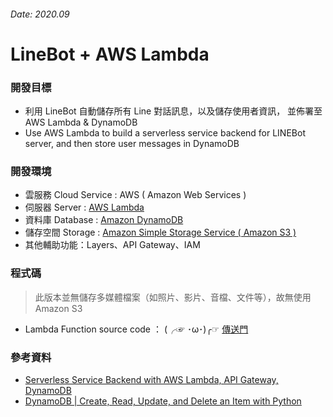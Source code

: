 ###### Date: 2020.09

# LineBot + AWS Lambda
### 開發目標
- 利用 LineBot 自動儲存所有 Line 對話訊息，以及儲存使用者資訊，
  並佈署至 AWS Lambda & DynamoDB
- Use AWS Lambda to build a serverless service backend for LINEBot server,
  and then store user messages in DynamoDB

### 開發環境
- 雲服務 Cloud Service : AWS ( Amazon Web Services )
- 伺服器 Server : [AWS Lambda](https://aws.amazon.com/tw/lambda/)
- 資料庫 Database : [Amazon DynamoDB](https://aws.amazon.com/tw/dynamodb/)
- 儲存空間 Storage : [Amazon Simple Storage Service ( Amazon S3 )](https://aws.amazon.com/tw/s3)
- 其他輔助功能：Layers、API Gateway、IAM

### 程式碼
> 此版本並無儲存多媒體檔案（如照片、影片、音檔、文件等），故無使用 Amazon S3
- Lambda Function source code ： (╭☞ ･ω･)╭☞ [傳送門](./auto-record/lambda_function.py)

### 參考資料
- [Serverless Service Backend with AWS Lambda, API Gateway, DynamoDB](https://aws.amazon.com/getting-started/hands-on/build-serverless-web-app-lambda-apigateway-s3-dynamodb-cognito/module-3/?nc1=h_ls)
- [DynamoDB | Create, Read, Update, and Delete an Item with Python](https://docs.aws.amazon.com/amazondynamodb/latest/developerguide/GettingStarted.Python.03.html)


